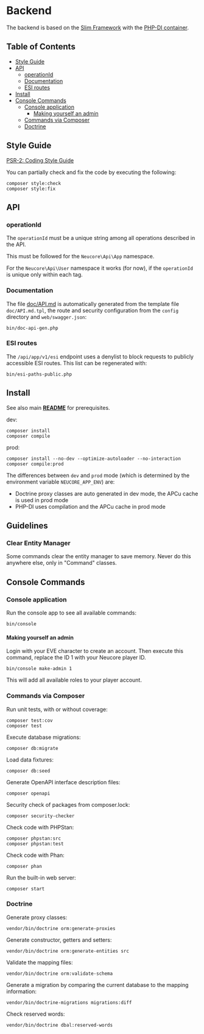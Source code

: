 # Backend

The backend is based on the [Slim Framework](https://www.slimframework.com)
with the [PHP-DI container](http://php-di.org/).

## Table of Contents

<!-- toc -->

- [Style Guide](#style-guide)
- [API](#api)
  * [operationId](#operationid)
  * [Documentation](#documentation)
  * [ESI routes](#esi-routes)
- [Install](#install)
- [Console Commands](#console-commands)
  * [Console application](#console-application)
    + [Making yourself an admin](#making-yourself-an-admin)
  * [Commands via Composer](#commands-via-composer)
  * [Doctrine](#doctrine)

<!-- tocstop -->

## Style Guide

[PSR-2: Coding Style Guide](https://www.php-fig.org/psr/psr-2/)

You can partially check and fix the code by executing the following:
```
composer style:check
composer style:fix
```

## API

### operationId

The `operationId` must be a unique string among all operations described in the API.

This must be followed for the `Neucore\Api\App` namespace.

For the `Neucore\Api\User` namespace it works (for now), if the `operationId` is
unique only within each tag.

### Documentation

The file [doc/API.md](../doc/API.md) is automatically generated from the template file `doc/API.md.tpl`, 
the route and security configuration from the `config` directory and `web/swagger.json`:
```
bin/doc-api-gen.php
```

### ESI routes

The `/api/app/v1/esi` endpoint uses a denylist to block requests to publicly accessible ESI routes. 
This list can be regenerated with:

```
bin/esi-paths-public.php
```

## Install

See also main [**README**](../README.md#server-requirements) for prerequisites.

dev:
```
composer install
composer compile
```

prod:
```
composer install --no-dev --optimize-autoloader --no-interaction
composer compile:prod
```

The differences between `dev` and `prod` mode (which is determined by the environment variable 
`NEUCORE_APP_ENV`) are:
- Doctrine proxy classes are auto generated in dev mode, the APCu cache is used in prod mode
- PHP-DI uses compilation and the APCu cache in prod mode

## Guidelines

### Clear Entity Manager

Some commands clear the entity manager to save memory. Never do this anywhere else, only
in "Command" classes.

## Console Commands

### Console application

Run the console app to see all available commands:

```
bin/console
```

#### Making yourself an admin

Login with your EVE character to create an account. Then execute this command,
replace the ID 1 with your Neucore player ID.

```
bin/console make-admin 1
```

This will add all available roles to your player account.

### Commands via Composer

Run unit tests, with or without coverage:
```
composer test:cov
composer test
```

Execute database migrations:
```
composer db:migrate
```

Load data fixtures:
```
composer db:seed
```

Generate OpenAPI interface description files:
```
composer openapi
```

Security check of packages from composer.lock:
```
composer security-checker
```

Check code with PHPStan:
```
composer phpstan:src
composer phpstan:test
```

Check code with Phan:
```
composer phan
```

Run the built-in web server:
```
composer start
```

### Doctrine

Generate proxy classes:
```
vendor/bin/doctrine orm:generate-proxies
```

Generate constructor, getters and setters:
```
vendor/bin/doctrine orm:generate-entities src
```

Validate the mapping files:
```
vendor/bin/doctrine orm:validate-schema
```

Generate a migration by comparing the current database to the mapping information:
```
vendor/bin/doctrine-migrations migrations:diff
```

Check reserved words:
```
vendor/bin/doctrine dbal:reserved-words
```
